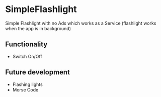 # SimpleFlashlight
Simple Flashlight with no Ads which works as a Service (flashlight works when the app is in background)

## Functionality
* Switch On/Off

## Future development
* Flashing lights
* Morse Code




